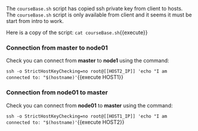 The `courseBase.sh` script has copied ssh private key from client to hosts.
The `courseBase.sh` script is only available from client and it seems it must be start from intro to work.

Here is a copy of the script:
`cat courseBase.sh`{{execute}}

### Connection from master to node01
Check you can connect from **master** to **node1** using the command:

`ssh -o StrictHostKeyChecking=no root@[[HOST2_IP]] 'echo "I am connected to: "$(hostname)'`{{execute HOST1}}

### Connection from node01 to master
Check you can connect from **node01** to **master** using the command:

`ssh -o StrictHostKeyChecking=no root@[[HOST1_IP]] 'echo "I am connected to: "$(hostname)'`{{execute HOST2}}
